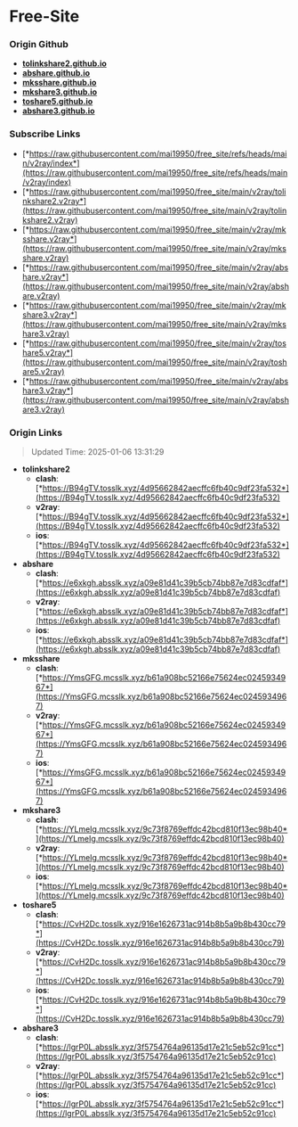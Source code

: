# Free-Site

### Origin Github

- [**tolinkshare2.github.io**](https://github.com/tolinkshare2/tolinkshare2.github.io)
- [**abshare.github.io**](https://github.com/abshare/abshare.github.io)
- [**mksshare.github.io**](https://github.com/mksshare/mksshare.github.io)
- [**mkshare3.github.io**](https://github.com/mkshare3/mkshare3.github.io)
- [**toshare5.github.io**](https://github.com/toshare5/toshare5.github.io)
- [**abshare3.github.io**](https://github.com/abshare3/abshare3.github.io)

### Subscribe Links

- [*https://raw.githubusercontent.com/mai19950/free_site/refs/heads/main/v2ray/index*](https://raw.githubusercontent.com/mai19950/free_site/refs/heads/main/v2ray/index)
- [*https://raw.githubusercontent.com/mai19950/free_site/main/v2ray/tolinkshare2.v2ray*](https://raw.githubusercontent.com/mai19950/free_site/main/v2ray/tolinkshare2.v2ray)
- [*https://raw.githubusercontent.com/mai19950/free_site/main/v2ray/mksshare.v2ray*](https://raw.githubusercontent.com/mai19950/free_site/main/v2ray/mksshare.v2ray)
- [*https://raw.githubusercontent.com/mai19950/free_site/main/v2ray/abshare.v2ray*](https://raw.githubusercontent.com/mai19950/free_site/main/v2ray/abshare.v2ray)
- [*https://raw.githubusercontent.com/mai19950/free_site/main/v2ray/mkshare3.v2ray*](https://raw.githubusercontent.com/mai19950/free_site/main/v2ray/mkshare3.v2ray)
- [*https://raw.githubusercontent.com/mai19950/free_site/main/v2ray/toshare5.v2ray*](https://raw.githubusercontent.com/mai19950/free_site/main/v2ray/toshare5.v2ray)
- [*https://raw.githubusercontent.com/mai19950/free_site/main/v2ray/abshare3.v2ray*](https://raw.githubusercontent.com/mai19950/free_site/main/v2ray/abshare3.v2ray)

### Origin Links

> Updated Time: 2025-01-06 13:31:29

- **tolinkshare2**
  - **clash**: [*https://B94gTV.tosslk.xyz/4d95662842aecffc6fb40c9df23fa532*](https://B94gTV.tosslk.xyz/4d95662842aecffc6fb40c9df23fa532)
  - **v2ray**: [*https://B94gTV.tosslk.xyz/4d95662842aecffc6fb40c9df23fa532*](https://B94gTV.tosslk.xyz/4d95662842aecffc6fb40c9df23fa532)
  - **ios**: [*https://B94gTV.tosslk.xyz/4d95662842aecffc6fb40c9df23fa532*](https://B94gTV.tosslk.xyz/4d95662842aecffc6fb40c9df23fa532)
- **abshare**
  - **clash**: [*https://e6xkgh.absslk.xyz/a09e81d41c39b5cb74bb87e7d83cdfaf*](https://e6xkgh.absslk.xyz/a09e81d41c39b5cb74bb87e7d83cdfaf)
  - **v2ray**: [*https://e6xkgh.absslk.xyz/a09e81d41c39b5cb74bb87e7d83cdfaf*](https://e6xkgh.absslk.xyz/a09e81d41c39b5cb74bb87e7d83cdfaf)
  - **ios**: [*https://e6xkgh.absslk.xyz/a09e81d41c39b5cb74bb87e7d83cdfaf*](https://e6xkgh.absslk.xyz/a09e81d41c39b5cb74bb87e7d83cdfaf)
- **mksshare**
  - **clash**: [*https://YmsGFG.mcsslk.xyz/b61a908bc52166e75624ec0245934967*](https://YmsGFG.mcsslk.xyz/b61a908bc52166e75624ec0245934967)
  - **v2ray**: [*https://YmsGFG.mcsslk.xyz/b61a908bc52166e75624ec0245934967*](https://YmsGFG.mcsslk.xyz/b61a908bc52166e75624ec0245934967)
  - **ios**: [*https://YmsGFG.mcsslk.xyz/b61a908bc52166e75624ec0245934967*](https://YmsGFG.mcsslk.xyz/b61a908bc52166e75624ec0245934967)
- **mkshare3**
  - **clash**: [*https://YLmeIg.mcsslk.xyz/9c73f8769effdc42bcd810f13ec98b40*](https://YLmeIg.mcsslk.xyz/9c73f8769effdc42bcd810f13ec98b40)
  - **v2ray**: [*https://YLmeIg.mcsslk.xyz/9c73f8769effdc42bcd810f13ec98b40*](https://YLmeIg.mcsslk.xyz/9c73f8769effdc42bcd810f13ec98b40)
  - **ios**: [*https://YLmeIg.mcsslk.xyz/9c73f8769effdc42bcd810f13ec98b40*](https://YLmeIg.mcsslk.xyz/9c73f8769effdc42bcd810f13ec98b40)
- **toshare5**
  - **clash**: [*https://CvH2Dc.tosslk.xyz/916e1626731ac914b8b5a9b8b430cc79*](https://CvH2Dc.tosslk.xyz/916e1626731ac914b8b5a9b8b430cc79)
  - **v2ray**: [*https://CvH2Dc.tosslk.xyz/916e1626731ac914b8b5a9b8b430cc79*](https://CvH2Dc.tosslk.xyz/916e1626731ac914b8b5a9b8b430cc79)
  - **ios**: [*https://CvH2Dc.tosslk.xyz/916e1626731ac914b8b5a9b8b430cc79*](https://CvH2Dc.tosslk.xyz/916e1626731ac914b8b5a9b8b430cc79)
- **abshare3**
  - **clash**: [*https://lgrP0L.absslk.xyz/3f5754764a96135d17e21c5eb52c91cc*](https://lgrP0L.absslk.xyz/3f5754764a96135d17e21c5eb52c91cc)
  - **v2ray**: [*https://lgrP0L.absslk.xyz/3f5754764a96135d17e21c5eb52c91cc*](https://lgrP0L.absslk.xyz/3f5754764a96135d17e21c5eb52c91cc)
  - **ios**: [*https://lgrP0L.absslk.xyz/3f5754764a96135d17e21c5eb52c91cc*](https://lgrP0L.absslk.xyz/3f5754764a96135d17e21c5eb52c91cc)

